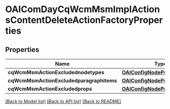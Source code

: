 # OAIComDayCqWcmMsmImplActionsContentDeleteActionFactoryProperties

## Properties
Name | Type | Description | Notes
------------ | ------------- | ------------- | -------------
**cqWcmMsmActionExcludednodetypes** | [**OAIConfigNodePropertyArray***](OAIConfigNodePropertyArray.md) |  | [optional] 
**cqWcmMsmActionExcludedparagraphitems** | [**OAIConfigNodePropertyArray***](OAIConfigNodePropertyArray.md) |  | [optional] 
**cqWcmMsmActionExcludedprops** | [**OAIConfigNodePropertyArray***](OAIConfigNodePropertyArray.md) |  | [optional] 

[[Back to Model list]](../README.md#documentation-for-models) [[Back to API list]](../README.md#documentation-for-api-endpoints) [[Back to README]](../README.md)


